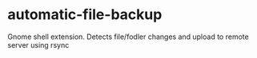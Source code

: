 # automatic-file-backup
Gnome shell extension. Detects file/fodler changes and upload to remote server using rsync
